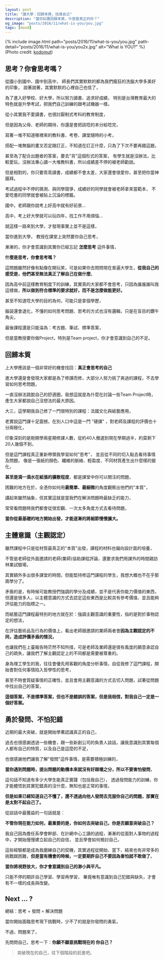 ```yaml
---
layout: post
title: "讀大學：回歸本質，找尋自己"
description: "當你試著回歸本質，什麼是真正的你？"
og_image: "posts/2016/11/what-is-you/you.jpg"
tags: [mood]
---
```


{% include image.html path="posts/2016/11/what-is-you/you.jpg" path-detail="posts/2016/11/what-is-you/you2x.jpg" alt="What is YOU?" %}
(Photo credit: [kodomut](https://flic.kr/p/7U78DN))

## 思考？你會思考嗎？

從國小到國中、國中到高中，
師長們其實默默的都為我們瘋狂的洗腦大學多美好的印象，
說著說著，其實默默的心裡自己也信了，

為了進入好學校、好大學，所以努力讀書、追求好成績，
特別是台灣教育最大的特色就是升學考試，把我們自己訓練的跟考試機器一樣。

從小其實我不愛讀書，也很討厭制式考科的教育制度，

但是因為父母、老師的期待，你還是會把該唸的本分給唸完，

寫著一堆不知道哪裡來的教科書、考卷、課堂隨時的小考，

搭配一堆無腦的畫叉否定跟訂正，不知道在訂正什麼，只為了下次不要再錯這題，

甚至為了配合出題者的答案，要去"背"這個形式的答案，
有學生就是沒辦法，比較愛玩，沒辦法專心讀一大堆教科書，所以成績差不停的被老師勸說。

但是相對的，你只要乖乖讀書，成績都不會太差，大家還會很愛你，甚至把你當神膜拜。

考試過程中不停的猜測、與同學競爭，成績好的同學就會被老師拿來當範本，
不愛唸書的同學就會被貼上沉淪的標籤。

國中，老師跟你說考上好高中就有好前景…

高中，考上好大學就可以玩四年，找工作不用煩惱…

就這樣一路來到大學，才發現事實上並不是這樣，


當你進到大學，
教授在課堂上突然要你自己思考，

漸漸的，你才會意識到其實你已經忘記 **怎麼思考** 這件事情，

**什麼是思考，你會思考嗎？**

這問題雖然好像有點像在開玩笑，可是如果你去問問現在普遍大學生，**從我自己的感受是，他們甚至無法真正了解自己在做什麼**。

因為高中前這樣教育制度下的訓練，其實真的大家都不會思考，只因為誰誰誰叫我這樣做，**所以做到符合標準的要求就好，而不是怎麼做能更好。**

甚至不知道唸大學的目的為何，可能只是拿個學歷，

腦袋還會退化，不懂的如何思考問題、思考的方式也沒有邏輯，只是在盲目的鑽牛角尖，

最後課程還是只能淪為：考古題、筆試、標準答案，

但是當教授要你做Project，特別是Team project，你才會意識到自己的不足。


## 回歸本質

上大學應該是一個非常好的機會找回：**真正會思考的自己**

進大學還是會發現大家都是為了修課而修，大部分人努力挑了爽過的課程，不去學習如何思考問題，

一直沒辦法跳脫自己的舒適圈，我想這就是為什麼在討論一些Team Project時，產生大家都說自己沒想法的最大原因。

大三，這學期我自己修了一門很特別的課程：法國文化與紙藝應用，

老實說這門課十足震撼，在別人口中這是一門 "硬課" ，對老師及課程的評價也十分兩極化，

印象深刻的是剛開學兩星期修課人數，從約40人撤選到現在學期過半，約莫剩下20人幾個不到，

但是這門課程真正重新帶領我學習如何"思考"，
並且從不同的切入點去看待事情及問題，
像是一張紙的顏色、纖維的脈絡、輕盈度、不同材質產生出什麼樣的變化，

**甚至是滴一滴水在紙張的擴散程度**，都是課堂中你可以關注的問題，

困難的地方在於，全憑你如何用**最簡單、最細微**的角度觀察出他們的"本質"，

講起來雖然抽象，但其實這就是當我們在解決問題時最缺乏的能力，

常常看問題時我們都會從很宏觀、一次太多角度方式去看待問題，

**當你從最基礎的地方開始出發，才能逐漸的將細節慢慢擴大。**


## 主體意識（主觀認定）

雖然課程中只是從材質最真正的"本質"出發，課程的材料也偏向設計面的培養，

不管是老師從外面邀請的老師(業師)協助課程評論，還要求我們用課外的時間親訪林業試驗場，

其實額外多出很多課堂的時間，但能堅持修這門課程的學生，我想大概也不在乎那兩學分了。

矛盾的是，有時候可能教授們強調的學分及成績，並不是代表你能力價值的東西，但還是很多人，以主體意識的方式去認定這些東西是比較具有參考價值、並且能夠評估能力的指標之一。

而紙藝這門課程最特別的地方就在於：強調主觀意識的重要性，指的是對於事物認定的想法，

在評估藝術品及行為的價值上，看出老師跟邀請的業師兩者會**因為主觀認定的不同，造成評價矛盾的情況，**

也讓我們在上臺報告時茫然不知所措，可是老師及業師還是很有風度的願意承認自己的疏失，讓我們了解主觀認定上的不同都是需要被尊重的。

身為理工學生的我，往往會優先用客觀的角度分析事情，自從我修了這門課程，開始會對任何事情陷入哲學性的思考，

甚至不時會質疑事情的正確性，並且會用主觀意識的方式去切入問題，試著從問題中找出自己的答案，

**這個答案，不是標準答案，但也不是錯誤的答案，但是我相信，對我自己一定是一個好答案。**


## 勇於發問、不怕犯錯

近期的最大突破，就是開始學著認識真正的自己，

過去也很感謝透過一些機會，跟一些新創公司的負責人談話，讓我意識到其實每個人都有自己的特質，以及自己是這麼的不足，

也很感謝他們讓我了解"發問"這件事情，是需要積極訓練的，

**當你遇到問題時，提出問題的動機本來就沒有好跟壞之分，所以不要害怕發問**，

這句話不知道有多少大學生能真正實踐（包括我自己），
透過發問能力的訓練，你才能體悟到其實犯錯真的沒什麼，無知也是正常的事情，

**但是如果已經知道自己不懂了，還不透過向他人發問去克服你自己的問題，那實在是太對不起自己了。**

從談話中最獲益的一句話就是：

**不管你現在能力如何，最重要的是，你如何去突破自己，你是否願意突破自己？**

我自己因為擔任系學會幹部、在計網中心工讀的過程，漸漸的從面對人事物的過程中，才開始慢慢建立起自己的自信，
並且學會如何檢討自己，

這些經驗都是成為我磨練自己的契機，其實過程從開始、當下、結束也有非常多的挑戰跟困難，**但是當有機會的時候，一定要期許自己不要因為害怕就不敢做了**。

**當你將視野放大，你才會意識到自己的渺小與平凡。**

只能不停的期許自己學習、學習再學習，
畢竟唯有意識到自己犯錯與缺失，才會有不一樣的成長與改變。


## Next ... ?

總結：思考 + 發問 = 解決問題

當你開始面臨思考現下挑戰時，少不了的就是你發問的勇氣，

不過，問題來了，

先問問自己，思考一下：**你願不願意挑戰現在的 你自己？**

> 突破現在的自己，往下個階段的前進吧。
